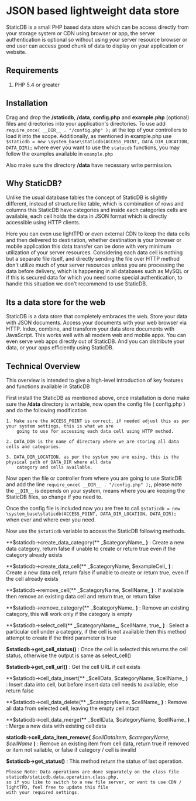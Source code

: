 # JSON based lightweight data store

StaticDB is a small PHP based data store which can be access directly from your storage system or CDN using browser or app, 
the server authentication is optional so without using your server resource browser or end user can access 
good chunk of data to display on your application or website.

## Requirements

1. PHP 5.4 or greater

## Installation

Drag and drop the **/staticdb**,  **/data**, **config.php** and **example.php** (optional) files and directories into your application's directories. 
To use add `require_once( __DIR__ . "/config.php" );` at the top of your controllers to load it into the scope. 
Additionally, as mentioned in example.php use `$staticdb = new \system_base\staticdb(ACCESS_POINT, DATA_DIR_LOCATION, DATA_DIR);` 
where ever you want to use the `statucdb` functions, you may follow the examples available in `example.php`

Also make sure the directory **/data** have necessary write permission.

## Why StaticDB?

Unlike the usual database tables the concept of StaticDB is slightly different, instead of structure like table, which is 
combination of rows and columns this StaticDB have categories and inside each categories cells are available, each cell holds 
the data in JSON format which is directly accessible using HTTP clients.

Here you can even use lightTPD or even external CDN to keep the data cells and then delivered to destination, whether destination
is your browser or mobile application this data transfer can be done with very minimum utilization of your server resources. 
Considering each data cell is nothing but a separate file itself, and directly sending the file over HTTP method don't utilize 
much of your server resources unless you are processing the data before delivery, which is happening in all databases such 
as MySQL or if this is secured data for which you need some special authentication, to handle this situation we don't recommend 
to use StaticDB.

## Its a data store for the web

StaticDB is a data store that completely embraces the web. Store your data with JSON documents. Access your documents 
with your web browser via HTTP. Index, combine, and transform your data store documents with JavaScript. This works well 
with all modern web and mobile apps. You can even serve web apps directly out of StaticDB. And you can distribute your 
data, or your apps efficiently using StaticDB.

## Technical Overview

This overview is intended to give a high-level introduction of key features and functions available in StaticDB

First install the StaticDB as mentioned above, once installation is done make sure the **/data** directory is 
writable, now open the config file ( config.php ) and do the following modification

    1. Make sure the ACCESS_POINT is correct, if needed adjust this as per your system settings, this is what we are 
        going to use for accessing each data cell using HTTP method.

    2. DATA_DIR is the name of directory where we are storing all data cells and categories.

    3. DATA_DIR_LOCATION, as per the system you are using, this is the physical path of DATA_DIR where all data 
        category and cells available. 

Now open the file or controller from where you are going to use StaticDB and add the line `require_once( __DIR__ . "/config.php" );`, 
please note the `__DIR__` is depends on your system, means where you are keeping the StaticDB files, so change if you need to.

Once the config file is included now you are free to call `$staticdb = new \system_base\staticdb(ACCESS_POINT, DATA_DIR_LOCATION, DATA_DIR);` when 
ever and where ever you need.

Now use the `$staticdb` variable to access the StaticDB following methods.


**$staticdb->create_data_category(** _$categoryName_ **)** : Create a new data category, return false if unable to create or return true even if 
the category already exists

**$staticdb->create_data_cell(** _$categoryName, $exampleCell_ **)** : Create a new data cell, return false if unable to create or return true, 
even if the cell already exists

**$staticdb->remove_cell(** _$categoryName, $cellName_ **)** : If available then remove an existing data cell and return true, 
or return false 

**$staticdb->remove_category(** _$categoryName_ **)** : Remove an existing category, this will work only if the category is empty

**$staticdb->select_cell(** _$categoryName_, $cellName, true_ **)** : Select a particular cell under a category, if the 
cell is not available then this method attempt to create if the third parameter is true

**$staticdb->get_cell_status()** : Once the cell is selected this returns the cell status, otherwise the output is same as select_cell()

**$staticdb->get_cell_url()** : Get the cell URL if cell exists

**$staticdb->cell_data_insert(** _$cellData, $categoryName, $cellName_ **)** : Insert data into cell, but before insert data cell needs to available, else return false

**$staticdb->cell_data_delete(** _$categoryName, $cellName_ **)** : Remove all data from selected cell, leaving the empty cell intact

**$staticdb->cell_data_merge(** _$cellData, $categoryName, $cellName_ **)** : Merge a new data with existing cell data

**staticdb->cell_data_item_remove(** _$cellDataItem, $categoryName, $cellName_ **)** : Remove an existing item from cell data, return true if removed or item not vailable, or false if category / cell is invalid

**$staticdb->get_status()** : This method return the status of last operation.

    Please Note: Data operations are done separately on the class file staticdb/staticdb.data.operation.class.php, 
    so if you like to switch to a new file server, or want to use CDN / lightTPD, feel free to update this file 
    with your required settings.

